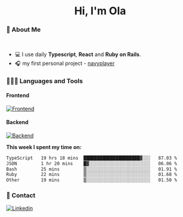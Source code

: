 <h1 align="center">Hi, I'm Ola</h1>

### 💅 About Me

<br/>

- 💻 I use daily **Typescript**, **React** and **Ruby on Rails**.
- 🎧 my first personal project - [navyplayer](https://navyplayer.netlify.app/)

### 👩🏻‍💻 Languages and Tools

#### Frontend

[![Frontend](https://skillicons.dev/icons?i=react,nextjs,ts,js,html,css,scss,tailwind)](https://skillicons.dev)

#### Backend
[![Backend](https://skillicons.dev/icons?i=nodejs,express,nestjs,rails,graphql)](https://skillicons.dev)

**This week I spent my time on:**

<!--START_SECTION:waka-->

```txt
TypeScript   19 hrs 18 mins  █████████████████████▓░░░   87.03 %
JSON         1 hr 20 mins    █▓░░░░░░░░░░░░░░░░░░░░░░░   06.06 %
Bash         25 mins         ▒░░░░░░░░░░░░░░░░░░░░░░░░   01.91 %
Ruby         22 mins         ▒░░░░░░░░░░░░░░░░░░░░░░░░   01.68 %
Other        19 mins         ▒░░░░░░░░░░░░░░░░░░░░░░░░   01.50 %
```

<!--END_SECTION:waka-->

### 📨 Contact
  
[![Linkedin](https://skillicons.dev/icons?i=linkedin)](https://linkedin.com/in/aleksandra-kamińska)
